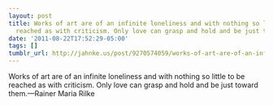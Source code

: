```yaml
---
layout: post
title: Works of art are of an infinite loneliness and with nothing so little to be
  reached as with criticism. Only love can grasp and hold and be just toward them.
date: '2011-08-22T17:52:29-05:00'
tags: []
tumblr_url: http://jahnke.us/post/9270574059/works-of-art-are-of-an-infinite-loneliness-and
---
```

Works of art are of an infinite loneliness and with nothing so little to be reached as with criticism. Only love can grasp and hold and be just toward them.—Rainer Maria Rilke
